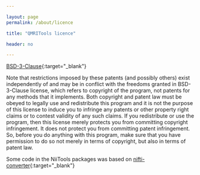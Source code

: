 ```yaml
---

layout: page
permalink: /about/licence

title: "QMRITools licence"

header: no

---
```


[BSD-3-Clause](https://opensource.org/licenses/BSD-3-Clause){:target="_blank"}

Note that restrictions imposed by these patents (and possibly others)
exist independently of and may be in conflict with the freedoms granted
in BSD-3-Clause license, which refers to copyright of the program, not
patents for any methods that it implements. Both copyright and patent
law must be obeyed to legally use and redistribute this program and it
is not the purpose of this license to induce you to infringe any patents
or other property right claims or to contest validity of any such
claims. If you redistribute or use the program, then this license merely
protects you from committing copyright infringement. It does not protect
you from committing patent infringement. So, before you do anything with
this program, make sure that you have permission to do so not merely in
terms of copyright, but also in terms of patent law.

Some code in the NiiTools packages was based on [nifti-converter](https://github.com/tomdelahaije/nifti-converter){:target="_blank"}
